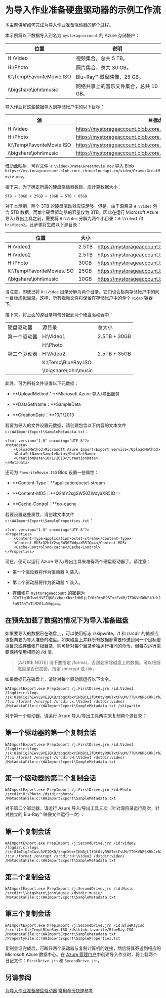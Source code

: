 <properties
    pageTitle="为导入作业准备硬盘驱动器的示例工作流 | Azure"
    description="参阅为 Azure 导入/导出服务中的导入作业准备驱动器的整个过程演练"
    author="muralikk"
    manager="syadav"
    editor="tysonn"
    services="storage"
    documentationcenter="" />  

<tags
    ms.assetid="6eb1b1b7-c69f-4365-b5ef-3cd5e05eb72a"
    ms.service="storage"
    ms.workload="storage"
    ms.tgt_pltfrm="na"
    ms.devlang="na"
    ms.topic="article"
    ms.date="01/09/2017"
    wacn.date="02/24/2017"
    ms.author="muralikk" />  


# 为导入作业准备硬盘驱动器的示例工作流
本主题讲解如何完成为导入作业准备驱动器的整个过程。
  
本示例将以下数据导入到名为 `mystorageaccount` 的 Azure 存储帐户：
  
|位置|说明|  
|--------------|-----------------|  
|H:\\Video|视频集合，总共 5 TB。|  
|H:\\Photo|照片集合，总共 30 GB。|  
|K:\\Temp\\FavoriteMovie.ISO|Blu-Ray™ 磁盘映像，25 GB。|  
|\\\bigshare\\john\\music|网络共享上的音乐文件集合，总共 10 GB。|  
  
导入作业将这些数据导入到存储帐户中的以下目标：
  
|源|目标虚拟目录或 Blob|  
|------------|-------------------------------------------|  
|H:\\Video|https://mystorageaccount.blob.core.chinacloudapi.cn/video|
|H:\\Photo|https://mystorageaccount.blob.core.chinacloudapi.cn/photo|
|K:\\Temp\\FavoriteMovie.ISO|https://mystorageaccount.blob.core.chinacloudapi.cn/favorite/FavoriteMovies.ISO|
|\\\bigshare\\john\\music|https://mystorageaccount.blob.core.chinacloudapi.cn/music|  
  
  
借助此映射，可将文件 `H:\Video\Drama\GreatMovie.mov` 导入 Blob `https://mystorageaccount.blob.core.chinacloudapi.cn/video/Drama/GreatMovie.mov`。
  
接下来，为了确定所需的硬盘驱动器数目，应计算数据大小：
  
`5TB + 30GB + 25GB + 10GB = 5TB + 65GB`  

  
对于本示例，两个 3TB 的硬盘驱动器应该足够。但是，由于源目录 `H:\Video` 包含 5TB 数据，而单个硬盘驱动器的容量仅为 3TB，因此在运行 Microsoft Azure 导入/导出工具之前，需要将 `H:\Video` 分解为两个小目录：`H:\Video1` 和 `H:\Video2`。此步骤将生成以下源目录：
  
|位置|大小|目标虚拟目录或 Blob|  
|--------------|----------|-------------------------------------------|  
|H:\\Video1|2\.5TB|https://mystorageaccount.blob.core.chinacloudapi.cn/video|
|H:\\Video2|2\.5TB|https://mystorageaccount.blob.core.chinacloudapi.cn/video|
|H:\\Photo|30GB|https://mystorageaccount.blob.core.chinacloudapi.cn/photo|
|K:\\Temp\\FavoriteMovies.ISO|25GB|https://mystorageaccount.blob.core.chinacloudapi.cn/favorite/FavoriteMovies.ISO|
|\\\bigshare\\john\\music|10GB|https://mystorageaccount.blob.core.chinacloudapi.cn/music|  
  
  
 请注意，即使已将 `H:\Video` 目录分解为两个目录，它们也会指向存储帐户中的同一目标虚拟目录。这样，所有视频文件将保留在存储帐户中的单个 `video` 容器下。
  
 接下来，将上面的源目录均匀分配到两个硬盘驱动器中：
  
||||  
|-|-|-|  
|硬盘驱动器|源目录|总大小|  
|第一个驱动器|H:\\Video1|2\.5TB + 30GB|  
||H:\\Photo||  
|第二个驱动器|H:\\Video2|2\.5TB + 35GB|  
||K:\\Temp\\BlueRay.ISO||  
||\\\bigshare\\john\\music||  
  
此外，可为所有文件设置以下元数据：
  
-   **UploadMethod：**Microsoft Azure 导入/导出服务
  
-   **DataSetName：**SampleData
  
-   **CreationDate：**10/1/2013
  
若要为导入的文件设置元数据，请创建包含以下内容的文本文件 `c:\WAImportExport\SampleMetadata.txt`：
  

	<?xml version="1.0" encoding="UTF-8"?>  
	<Metadata>  
	    <UploadMethod>Microsoft Azure Import/Export Service</UploadMethod>  
	    <DataSetName>SampleData</DataSetName>  
	    <CreationDate>10/1/2013</CreationDate>  
	</Metadata>  

  
还可为 `FavoriteMovie.ISO` Blob 设置一些属性：
  
-   **Content-Type：**application/octet-stream
  
-   **Content-MD5：**Q2hlY2sgSW50ZWdyaXR5IQ==
  
-   **Cache-Control：**no-cache
  
若要设置这些属性，请创建文本文件 `c:\WAImportExport\SampleProperties.txt`：
  

	<?xml version="1.0" encoding="UTF-8"?>  
	<Properties>  
	    <Content-Type>application/octet-stream</Content-Type>  
	    <Content-MD5>Q2hlY2sgSW50ZWdyaXR5IQ==</Content-MD5>  
	    <Cache-Control>no-cache</Cache-Control>  
	</Properties>  

  
现在，便可以运行 Azure 导入/导出工具来准备两个硬盘驱动器了。请注意：
  
-   第一个驱动器将作为驱动器 X 装入。
  
-   第二个驱动器将作为驱动器 Y 装入。
  
-   存储帐户 `mystorageaccount` 的密钥为 `8ImTigJhIwvL9VEIQKB/zbqcXbxrIHbBjLIfOt0tyR98TxtFvUM/7T0KVNR6KRkJrh26u5I8hTxTLM2O1aDVqg==`。

## 在预先加载了数据的情况下为导入准备磁盘
 
 如果要导入的数据已在磁盘上，可以使用标志 /skipwrite。/t 和 /srcdir 的值都应该指向要为导入准备的磁盘。如果磁盘上并非所有数据都需要传送到同一个目标虚拟目录或存储帐户根目录，则可针对每个目录单独运行相同的命令，但每次运行需要保持使用相同的 /id 值。

>[AZURE.NOTE] 请不要指定 /format，否则会擦除磁盘上的数据。可以根据磁盘是否已加密，指定 /encrypt 或 /bk。


如果数据已在磁盘上，请针对每个驱动器运行以下命令。
    
    WAImportExport.exe PrepImport /j:FirstDrive.jrn /id:Video1 /logdir:c:\logs /sk:8ImTigJhIwvL9VEIQKB/zbqcXbxrIHbBjLIfOt0tyR98TxtFvUM/7T0KVNR6KRkJrh26u5I8hTxTLM2O1aDVqg== /t:x /format /encrypt /srcdir:x:\Video1 /dstdir:video/ /MetadataFile:c:\WAImportExport\SampleMetadata.txt /skipwrite


对于第一个驱动器，请运行 Azure 导入/导出工具两次来复制两个源目录：
  

## 第一个驱动器的第一个复制会话  
	
	WAImportExport.exe PrepImport /j:FirstDrive.jrn /id:Video1 /logdir:c:\logs /sk:8ImTigJhIwvL9VEIQKB/zbqcXbxrIHbBjLIfOt0tyR98TxtFvUM/7T0KVNR6KRkJrh26u5I8hTxTLM2O1aDVqg== /t:x /format /encrypt /srcdir:H:\Video1 /dstdir:video/ /MetadataFile:c:\WAImportExport\SampleMetadata.txt  



## 第一个驱动器的第二个复制会话  

	WAImportExport.exe PrepImport /j:FirstDrive.jrn /id:Photo /srcdir:H:\Photo /dstdir:photo/ /MetadataFile:c:\WAImportExport\SampleMetadata.txt

  
对于第二个驱动器，请运行 Azure 导入/导出工具三次（针对源目录运行两次，针对独立的 Blu-Ray™ 映像文件运行一次）：
  

## 第一个复制会话  
	WAImportExport.exe PrepImport /j:SecondDrive.jrn /id:Video2 /logdir:c:\logs /sk:8ImTigJhIwvL9VEIQKB/zbqcXbxrIHbBjLIfOt0tyR98TxtFvUM/7T0KVNR6KRkJrh26u5I8hTxTLM2O1aDVqg== /t:y /format /encrypt /srcdir:H:\Video2 /dstdir:video/ /MetadataFile:c:\WAImportExport\SampleMetadata.txt  

  

## 第二个复制会话  
	WAImportExport.exe PrepImport /j:SecondDrive.jrn /id:Music /srcdir:\\bigshare\john\music /dstdir:music/ /MetadataFile:c:\WAImportExport\SampleMetadata.txt  

  

## 第三个复制会话  
	WAImportExport.exe PrepImport /j:SecondDrive.jrn /id:BlueRayIso /srcfile:K:\Temp\BlueRay.ISO /dstblob:favorite/BlueRay.ISO /MetadataFile:c:\WAImportExport\SampleMetadata.txt /PropertyFile:c:\WAImportExport\SampleProperties.txt  

  
复制会话完成后，可断开两个驱动器与复制计算机的连接，然后将其寄送到相应的 Microsoft Azure 数据中心。在 [Azure 管理门户](https://manage.windowsazure.CN/)中创建导入作业时，将上载两个日记文件：`FirstDrive.jrn` 和 `SecondDrive.jrn`。
  
## 另请参阅  
[为导入作业准备硬盘驱动器](/documentation/articles/storage-import-export-tool-preparing-hard-drives-import-v1/) 
[常用命令快速参考](/documentation/articles/storage-import-export-tool-quick-reference-v1/)

<!---HONumber=Mooncake_0220_2017-->